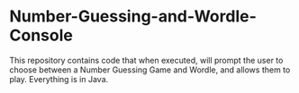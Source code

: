 # Number-Guessing-and-Wordle-Console
This repository contains code that when executed, will prompt the user to choose between a Number Guessing Game and Wordle, and allows them to play. Everything is in Java.
